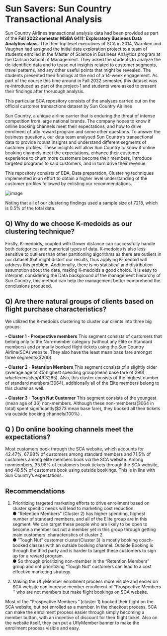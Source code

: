 # Sun Savers: Sun Country Transactional Analysis


Sun Country Airlines transactional analysis data had been provided as part of the **Fall 2022 semester MSBA 6411: Exploratory Business Data Analytics class.**  The then top level executives of SCA in 2014, Warnken and Vaughan had assigned the initial data exploration project to a team of students enrolled in the Master of Science in Business Analytics program at the Carlson School of Management. They asked the students to analyze the de-identified data and to tease out insights related to customer segments, travel patterns, and any other useful points that might be revealed. The students presented their findings at the end of a 14-week engagement. As part of the course this time around in Fall 2022 semester, this dataset was re-introduced  as part of the project-1 and students were asked to present their findings after thoruough analysis.


This particular SCA repository consists of the analyses carried out on the official customer transactions dataset by Sun Country Airlines


Sun Country, a unique airline carrier that is enduring the threat of intense competition from large national brands. The company hopes to know if online booking channels meet their expectations, and how to drive enrolment of ufly reward program and some other questions. To answer the business questions, our data team analysed Sun Country’s transactional data to provide robust insights and understand different segments of customer profiles. These insights will allow Sun Country to know if online booking channels meet the expectations, enhance their customer experience to churn more customers become their members, introduce targeted programs to said customers, and in turn drive their revenue.

This repository consists of EDA, Data preparation, Clustering techniques implemented in an effort to obtain a higher level understanding of the customer profiles followed by enlisting our recommendations.

![image](https://user-images.githubusercontent.com/102503431/210298836-70bb7faf-8245-4116-a81b-5b1526777475.png)

Noting that all of our clustering findings used a sample size of 7218, which is 0.5% of the total data.

## **Q) Why do we choose K-medoids as our clustering technique?**
Firstly, K-medoids, coupled with Gower distance can successfully handle both categorical and numerical types of data. K-medoids is also less sensitive to outliers than other partitioning algorithms as there are outliers in our dataset that might distort our results, thus applying K-medoid will address this problem. Additionally, there is no statistical and distribution assumption about the data, making K-medoids a good choice. It is easy to interpret, considering the Data background of the management hierarchy of Sun Country, this method can help the management better comprehend the conclusions produced.

## **Q) Are there natural groups of clients based on flight purchase characteristics?**
We utilized the K-medoids clustering to cluster our clients into three big groups:

 **- Cluster 1 - Prospective members**
This segment consists of customers that belong only to the Non-member category (without any Elite or Standard members) and primarily booked flight tickets using the Sun Country Airline(SCA) website. They also have the least mean base fare amongst three segments($260).

**- Cluster 2 - Retention Members**
This segment consists of a slightly older (average age of 45)highest spending group(mean base fare of $290), which consists of 49.3% of First-class Booked in sample, and highest median Base fare($265). Also, this cluster consists of the highest number of standard members(3064), additionally all of the Elite members belong to this cluster as well.

**- Cluster 3 - Tough Nut Customer**
This segment consists of the youngest (mean age of 36) non-members. Although these non-members((3064 in total) spent significantly($273 mean base fare), they booked all their tickets via outside booking channels(100%) .

## **Q ) Do online booking channels meet the expectations?**
Most customers book through the SCA website, which accounts for 42.47%. 67.98% of customers among standard members and 71.5% of customers among elite members book via the SCA website. Among nonmembers, 35.98% of customers book tickets through the SCA website, and 48.5% of customers book using outside bookings. This is in line with Sun Country’s expectations.
    
## **Recommendations**
1) Prioritizing targeted marketing efforts to drive enrollment based on cluster specific needs will lead to marketing cost reduction.  
● “Retention Members” (Cluster 2) has higher spending, highest number of standard members, and all of the Elite group are in this segment. We can target these people who are likely to be open to become a member but not a member yet in this group through getting main customers’ characteristics of cluster 2.  
● “Tough Nut” customer cluster(Cluster 3) is mostly booking coach-booked classes with an outside booking channel. Outside Booking is through the third party and is harder to target these customers to sign up for a reward program.   
● So through prioritizing non-member in the “Retention Members” group and not prioritizing “Tough Nut” customers can lead to a cost effective marketing strategy.    


2) Making the UflyMember enrollment process more visible and easier on SCA website can increase member enrollment of “Prospective Members '' who are not members but make flight bookings on SCA website.

Most of the “Prospective Members ''(cluster 1) booked their flight on the SCA website, but not enrolled as a member. In the checkout process, SCA can make the enrollment process easier through simply becoming a member button, with an incentive of discount for their flight ticket. Also on the website itself, they can put a UflyMember banner to make the enrollment process visible and easy.
